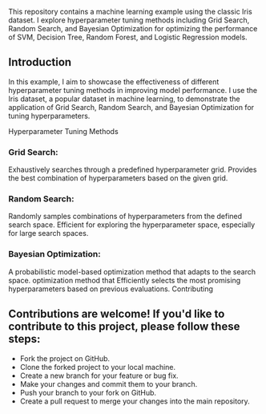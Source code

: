 

This repository contains a machine learning example using the classic Iris dataset. I explore hyperparameter tuning methods including Grid Search, Random Search, and Bayesian Optimization for optimizing the performance of SVM, Decision Tree, Random Forest, and Logistic Regression models.

## Introduction

In this example, I aim to showcase the effectiveness of different hyperparameter tuning methods in improving model performance. I use the Iris dataset, a popular dataset in machine learning, to demonstrate the application of Grid Search, Random Search, and Bayesian Optimization for tuning hyperparameters.

Hyperparameter Tuning Methods
### Grid Search:

Exhaustively searches through a predefined hyperparameter grid.
Provides the best combination of hyperparameters based on the given grid.
### Random Search:

Randomly samples combinations of hyperparameters from the defined search space.
Efficient for exploring the hyperparameter space, especially for large search spaces.
### Bayesian Optimization:

A probabilistic model-based optimization method that adapts to the search space. optimization method that
Efficiently selects the most promising hyperparameters based on previous evaluations.
Contributing

## Contributions are welcome! If you'd like to contribute to this project, please follow these steps:

- Fork the project on GitHub.
- Clone the forked project to your local machine.
- Create a new branch for your feature or bug fix.
- Make your changes and commit them to your branch.
- Push your branch to your fork on GitHub.
- Create a pull request to merge your changes into the main repository.
